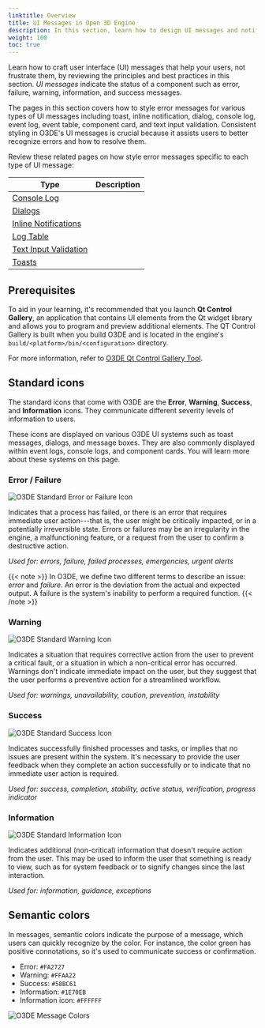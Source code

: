 ```yaml
---
linktitle: Overview
title: UI Messages in Open 3D Engine
description: In this section, learn how to design UI messages and notifications, and implement error handling for toasts, inline notifications, dialogs, console logs, event logs, event tables, component cards, and text input validations.
weight: 100
toc: true
---
```



Learn how to craft user interface (UI) messages that help your users, not frustrate them, by reviewing the principles and best practices in this section. *UI messages* indicate the status of a component such as error, failure, warning, information, and success messages.

The pages in this section covers how to style error messages for various types of UI messages including toast, inline notification, dialog, console log, event log, event table, component card, and text input validation. Consistent styling in O3DE's UI messages is crucial because it assists users to better recognize errors and how to resolve them.

Review these related pages on how style error messages specific to each type of UI message:

| Type | Description | 
| - | - |
| [Console Log](./components/console-log) |  |
| [Dialogs](./components/dialogs) |  |
| [Inline Notifications ](./components/inline-notifications) |  |
| [Log Table](./components/log-table) |  |
| [Text Input Validation](./components/text-input-validation) |  |
| [Toasts](./components/toasts) |  |


## Prerequisites

To aid in your learning, it's recommended that you launch **Qt Control Gallery**, an application that contains UI elements from the Qt widget library and allows you to program and preview additional elements. The QT Control Gallery is built when you build O3DE and is located in the engine's `build/<platform>/bin/<configuration>` directory.

For more information, refer to [O3DE Qt Control Gallery Tool](/docs/tools-ui/uidev-control-gallery).


## Standard icons

The standard icons that come with O3DE are the **Error**, **Warning**, **Success**, and **Information** icons. They communicate different severity levels of information to users.

These icons are displayed on various O3DE UI systems such as toast messages, dialogs, and message boxes. They are also commonly displayed within event logs, console logs, and component cards. You will learn more about these systems on this page. 


### Error / Failure

![O3DE Standard Error or Failure Icon](/images/tools-ui/overview/standard-icons/error-or-failure.png)

Indicates that a process has failed, or there is an error that requires immediate user action---that is, the user might be critically impacted, or in a potentially irreversible state. Errors or failures may be an irregularity in the engine, a malfunctioning feature, or a request from the user to confirm a destructive action.

*Used for: errors, failure, failed processes, emergencies, urgent alerts*

{{< note >}}
In O3DE, we define two different terms to describe an issue: *error* and *failure*. An error is the deviation from the actual and expected output. A failure is the system's inability to perform a required function.
{{< /note >}}

### Warning

![O3DE Standard Warning Icon](/images/tools-ui/overview/standard-icons/warning.png)

Indicates a situation that requires corrective action from the user to prevent a critical fault, or a situation in which a non-critical error has occurred. Warnings don't indicate immediate impact on the user, but they suggest that the user performs a preventive action for a streamlined workflow.

*Used for: warnings, unavailability, caution, prevention, instability*


### Success

![O3DE Standard Success Icon](/images/tools-ui/overview/standard-icons/success.png)

Indicates successfully finished processes and tasks, or implies that no issues are present within the system. It's necessary to provide the user feedback when they complete an action successfully or to indicate that no immediate user action is required.

*Used for: success, completion, stability, active status, verification, progress indicator*


### Information

![O3DE Standard Information Icon](/images/tools-ui/overview/standard-icons/information.png)

Indicates additional (non-critical) information that doesn't require action from the user. This may be used to inform the user that something is ready to view, such as for system feedback or to signify changes since the last interaction.

*Used for: information, guidance, exceptions*


## Semantic colors

In messages, semantic colors indicate the purpose of a message, which users can quickly recognize by the color. For instance, the color green has positive connotations, so it's used to communicate success or confirmation.

- Error: `#FA2727`
- Warning: `#FFAA22`
- Success: `#58BC61`
- Information: `#1E70EB`
- Information icon: `#FFFFFF`

![O3DE Message Colors](/images/tools-ui/overview/colors.png)